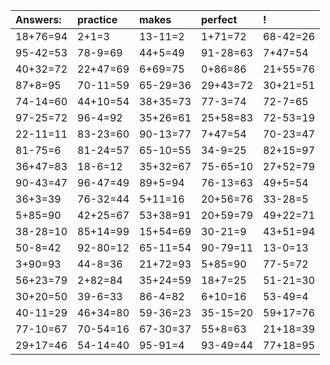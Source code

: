 | Answers: | practice | makes | perfect | ! |
| :--- | :--- | :--- | :--- | :--- |
| 18+76=94 | 2+1=3 | 13-11=2 | 1+71=72 | 68-42=26 | 
| 95-42=53 | 78-9=69 | 44+5=49 | 91-28=63 | 7+47=54 | 
| 40+32=72 | 22+47=69 | 6+69=75 | 0+86=86 | 21+55=76 | 
| 87+8=95 | 70-11=59 | 65-29=36 | 29+43=72 | 30+21=51 | 
| 74-14=60 | 44+10=54 | 38+35=73 | 77-3=74 | 72-7=65 | 
| 97-25=72 | 96-4=92 | 35+26=61 | 25+58=83 | 72-53=19 | 
| 22-11=11 | 83-23=60 | 90-13=77 | 7+47=54 | 70-23=47 | 
| 81-75=6 | 81-24=57 | 65-10=55 | 34-9=25 | 82+15=97 | 
| 36+47=83 | 18-6=12 | 35+32=67 | 75-65=10 | 27+52=79 | 
| 90-43=47 | 96-47=49 | 89+5=94 | 76-13=63 | 49+5=54 | 
| 36+3=39 | 76-32=44 | 5+11=16 | 20+56=76 | 33-28=5 | 
| 5+85=90 | 42+25=67 | 53+38=91 | 20+59=79 | 49+22=71 | 
| 38-28=10 | 85+14=99 | 15+54=69 | 30-21=9 | 43+51=94 | 
| 50-8=42 | 92-80=12 | 65-11=54 | 90-79=11 | 13-0=13 | 
| 3+90=93 | 44-8=36 | 21+72=93 | 5+85=90 | 77-5=72 | 
| 56+23=79 | 2+82=84 | 35+24=59 | 18+7=25 | 51-21=30 | 
| 30+20=50 | 39-6=33 | 86-4=82 | 6+10=16 | 53-49=4 | 
| 40-11=29 | 46+34=80 | 59-36=23 | 35-15=20 | 59+17=76 | 
| 77-10=67 | 70-54=16 | 67-30=37 | 55+8=63 | 21+18=39 | 
| 29+17=46 | 54-14=40 | 95-91=4 | 93-49=44 | 77+18=95 | 
